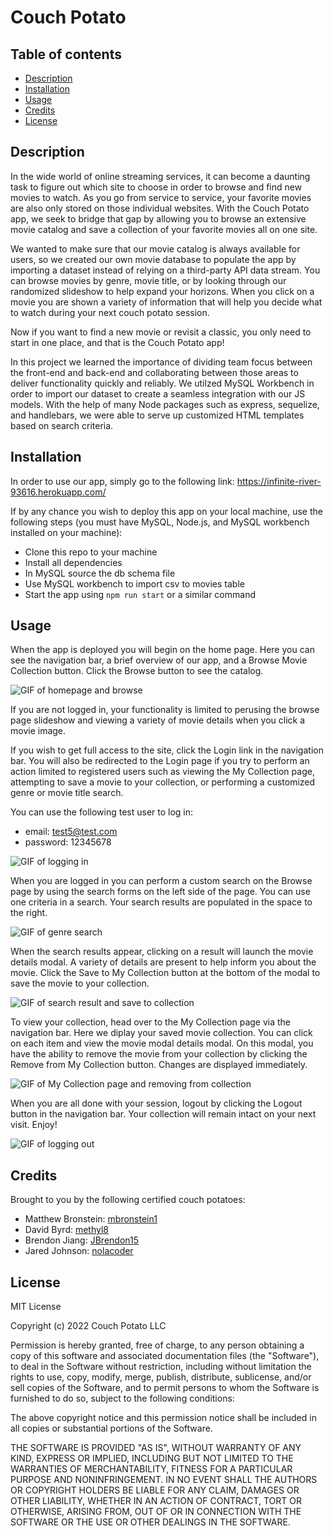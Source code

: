 # Couch Potato 

## Table of contents
- [Description](#description)
- [Installation](#installation)
- [Usage](#usage)
- [Credits](#credits)
- [License](#license)


## Description

In the wide world of online streaming services, it can become a daunting task to figure out which site to choose in order to browse and find new movies to watch. As you go from service to service, your favorite movies are also only stored on those individual websites. With the Couch Potato app, we seek to bridge that gap by allowing you to browse an extensive movie catalog and save a collection of your favorite movies all on one site. 

We wanted to make sure that our movie catalog is always available for users, so we created our own movie database to populate the app by importing a dataset instead of relying on a third-party API data stream. You can browse movies by genre, movie title, or by looking through our randomized slideshow to help expand your horizons. When you click on a movie you are shown a variety of information that will help you decide what to watch during your next couch potato session. 

Now if you want to find a new movie or revisit a classic, you only need to start in one place, and that is the Couch Potato app!

In this project we learned the importance of dividing team focus between the front-end and back-end and collaborating between those areas to deliver functionality quickly and reliably. We utilzed MySQL Workbench in order to import our dataset to create a seamless integration with our JS models. With the help of many Node packages such as express, sequelize, and handlebars, we were able to serve up customized HTML templates based on search criteria.

## Installation

In order to use our app, simply go to the following link: https://infinite-river-93616.herokuapp.com/

If by any chance you wish to deploy this app on your local machine, use the following steps (you must have MySQL, Node.js, and MySQL workbench installed on your machine):
- Clone this repo to your machine
- Install all dependencies
- In MySQL source the db schema file
- Use MySQL workbench to import csv to movies table
- Start the app using `npm run start` or a similar command

## Usage

When the app is deployed you will begin on the home page. Here you can see the navigation bar, a brief overview of our app, and a Browse Movie Collection button. Click the Browse button to see the catalog.

![GIF of homepage and browse](./assets/Home%20gif.gif)

If you are not logged in, your functionality is limited to perusing the browse page slideshow and viewing a variety of movie details when you click a movie image.

If you wish to get full access to the site, click the Login link in the navigation bar. You will also be redirected to the Login page if you try to perform an action limited to registered users such as viewing the My Collection page, attempting to save a movie to your collection, or performing a customized genre or movie title search. 

You can use the following test user to log in:
- email: test5@test.com
- password: 12345678

![GIF of logging in](./assets/Login%20gif.gif)

When you are logged in you can perform a custom search on the Browse page by using the search forms on the left side of the page. You can use one criteria in a search. Your search results are populated in the space to the right.

![GIF of genre search](./assets/Genre%20search%20gif.gif)

When the search results appear, clicking on a result will launch the movie details modal. A variety of details are present to help inform you about the movie. Click the Save to My Collection button at the bottom of the modal to save the movie to your collection.

![GIF of search result and save to collection](./assets/Save%20to%20favorites.gif)

To view your collection, head over to the My Collection page via the navigation bar. Here we diplay your saved movie collection. You can click on each item and view the movie modal details modal. On this modal, you have the ability to remove the movie from your collection by clicking the Remove from My Collection button. Changes are displayed immediately.

![GIF of My Collection page and removing from collection](./assets/Collection.gif)

When you are all done with your session, logout by clicking the Logout button in the navigation bar. Your collection will remain intact on your next visit. Enjoy!

![GIF of logging out](./assets/Logout.gif)


## Credits

Brought to you by the following certified couch potatoes:

- Matthew Bronstein: [mbronstein1](https://github.com/mbronstein1)
- David Byrd: [methyl8](https://github.com/methyl8)
- Brendon Jiang: [JBrendon15](https://github.com/JBrendon15)
- Jared Johnson: [nolacoder](https://github.com/nolacoder)

## License

MIT License

Copyright (c) 2022 Couch Potato LLC

Permission is hereby granted, free of charge, to any person obtaining a copy
of this software and associated documentation files (the "Software"), to deal
in the Software without restriction, including without limitation the rights
to use, copy, modify, merge, publish, distribute, sublicense, and/or sell
copies of the Software, and to permit persons to whom the Software is
furnished to do so, subject to the following conditions:

The above copyright notice and this permission notice shall be included in all
copies or substantial portions of the Software.

THE SOFTWARE IS PROVIDED "AS IS", WITHOUT WARRANTY OF ANY KIND, EXPRESS OR
IMPLIED, INCLUDING BUT NOT LIMITED TO THE WARRANTIES OF MERCHANTABILITY,
FITNESS FOR A PARTICULAR PURPOSE AND NONINFRINGEMENT. IN NO EVENT SHALL THE
AUTHORS OR COPYRIGHT HOLDERS BE LIABLE FOR ANY CLAIM, DAMAGES OR OTHER
LIABILITY, WHETHER IN AN ACTION OF CONTRACT, TORT OR OTHERWISE, ARISING FROM,
OUT OF OR IN CONNECTION WITH THE SOFTWARE OR THE USE OR OTHER DEALINGS IN THE
SOFTWARE.

